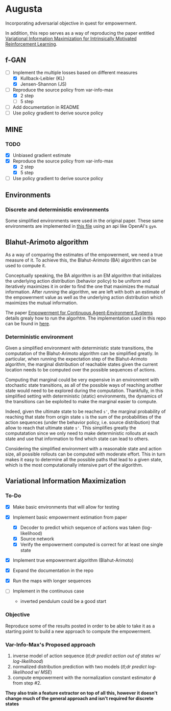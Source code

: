 # Augusta

Incorporating adversarial objective in quest for empowerment.

In addition, this repo serves as a way of reproducing the paper entitled [Variational Information Maximization  for Intrinsically Motivated Reinforcement Learning](http://papers.nips.cc/paper/5668-variational-information-maximisation-for-intrinsically-motivated-reinforcement-learning.pdf).

## f-GAN
* [ ] Implement the multiple losses based on different measures
    * [X] Kullback-Leibler (KL)
    * [X] Jensen-Shannon (JS)
* [ ] Reproduce the source policy from var-info-max
    * [X] 2 step
    * [ ] 5 step
* [ ] Add documentation in README
* [ ] Use policy gradient to derive source policy

## MINE

### TODO
* [X] Unbiased gradient estimate
* [X] Reproduce the source policy from var-info-max
    * [X] 2 step
    * [X] 5 step
* [ ] Use policy gradient to derive source policy

## Environments

### Discrete and deterministic environments

Some simplified environments were used in the original paper. These same environments are implemented in [this file](src/custom_envs/static_envs.py) using an api like OpenAI's `gym`.

## Blahut-Arimoto algorithm

As a way of comparing the estimates of the empowerment, we need a true measure of it. To achieve this, the Blahut-Arimoto (BA) algorithm can be used to compute it.

Conceptually speaking, the BA algorithm is an EM algorithm that initializes the underlying action distribution (behavior policy) to be uniform and iteratively maximizes it in order to find the one that maximizes the mutual information. After _running_ the algorithm, we are left with both an estimate of the empowerment value as well as the underlying action distribution which maximizes the mutual information.

The paper [Empowerment for Continuous Agent-Environment Systems](https://arxiv.org/abs/1201.6583) details grealy how to run the algorhtm. The implementation used in this repo can be found in [here](src/blahut_arimoto.py).

### Deterministic environment

Given a simplified environment with deterministic state transitions, the computation of the Blahut-Arimoto algorithm can be simplified greatly. In particular, when running the expectation step of the Blahut-Arimoto algorithm, the marginal distribution of reachable states given the current location needs to be computed over the possible sequences of actions.

Computing that marginal could be very expensive in an environment with stochastic state transitions, as all of the possible ways of reaching another state would need to be explored during the computation. Thankfully, in this simplified setting with deterministic (static) environments, the dynamics of the transitions can be exploited to make the marginal easier to compute.

Indeed, given the ultimate state to be reached `s'`, the marginal probability of reaching that state from origin state `s` is the sum of the probabilities of the action sequences (under the behavior policy, i.e. source distribution) that allow to reach that ultimate state `s'`. This simplifies greatly the computatation since we only need to make deterministic rollouts at each state and use that information to find which state can lead to others.

Considering the simplified environment with a reasonable state and action size, all possible rollouts can be computed with moderate effort. This in turn makes it easy to determine all the possible paths that lead to a given state, which is the most computationally intensive part of the algorithm.


## Variational Information Maximization

### To-Do
* [X] Make basic environments that will allow for testing
* [X] Implement basic empowerment estimation from paper
    * [X] Decoder to predict which sequence of actions was taken (log-likelihood)
    * [X] Source network
    * [X] Verify the empowerment computed is correct for at least one single state
* [X] Implement true empowerment algorithm (Blahut-Arimoto)
* [X] Expand the documentation in the repo
* [X] Run the maps with longer sequences

* [ ] Implement in the continuous case
    * inverted pendulum could be a good start

### Objective

Reproduce some of the results posted in order to be able to take it as a starting point to build a new approach to compute the empowerment.

### Var-Info-Max's Proposed approach

1. inverse model of action sequence (_tl;dr predict action out of states w/ log-likelihood_)
1. normalized distribution prediction with two models (_tl;dr predict log-likelihood w/ MSE_)
1. compute empowerment with the normalization constant estimator $\phi$ from step \#2.

**They also train a feature extractor on top of all this, however it doesn't change much of the general approach and isn't required for discrete states**
